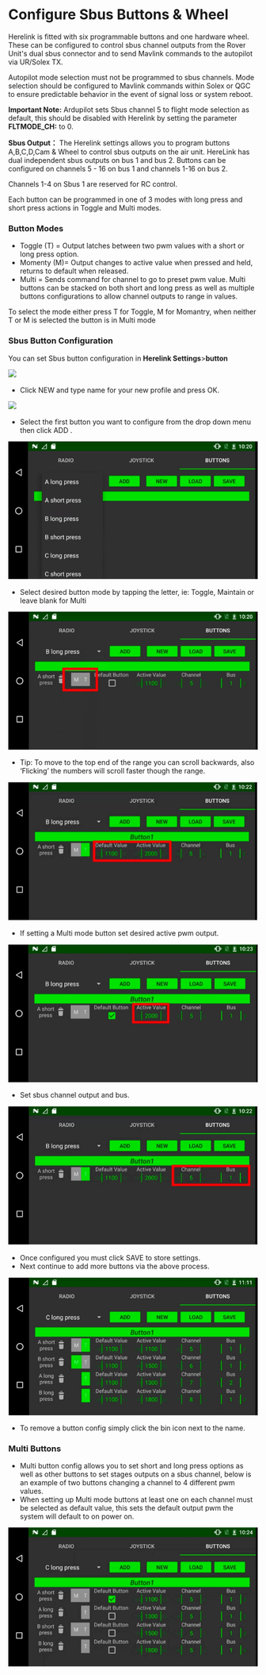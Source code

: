 # Configure Sbus Buttons & Wheel

Herelink is fitted with six programmable buttons and one hardware wheel. These can be configured to control sbus channel outputs from the Rover Unit's dual sbus connector and to send Mavlink commands to the autopilot via UR/Solex TX.

Autopilot mode selection must not be programmed to sbus channels. Mode selection should be configured to Mavlink commands within Solex or QGC to ensure predictable behavior in the event of signal loss or system reboot.

**Important Note:** Ardupilot sets Sbus channel 5 to flight mode selection as default, this should be disabled with Herelink by setting the parameter **FLTMODE\_CH:** to 0.

**Sbus Output：** The Herelink settings allows you to program buttons A,B,C,D,Cam & Wheel to control sbus outputs on the air unit. HereLink has dual independent sbus outputs on bus 1 and bus 2. Buttons can be configured on channels 5 - 16 on bus 1 and channels 1-16 on bus 2.

Channels 1-4 on Sbus 1 are reserved for RC control.

Each button can be programmed in one of 3 modes with long press and short press actions in Toggle and Multi modes.

### **Button Modes**

* Toggle (T) = Output latches between two pwm values with a short or long press option.
* Momenty (M)= Output changes to active value when pressed and held, returns to default when released.
* Multi = Sends command for channel to go to preset pwm value. Multi buttons can be stacked on both short and long press as well as multiple buttons configurations to allow channel outputs to range in values.

To select the mode either press T for Toggle, M for Momantry, when neither T or M is selected the button is in Multi mode

### **Sbus Button Configuration**

You can set Sbus button configuration in **Herelink Settings**>**button**

![](../../.gitbook/assets/Sbusbuttons\_1.png)

* Click NEW and type name for your new profile and press OK.

![](../../.gitbook/assets/Sbusbuttons\_Profile.png)

* Select the first button you want to configure from the drop down menu then click ADD .

![](<../../.gitbook/assets/Screenshot 2022-07-07 at 1.24.23 PM.jpg>)

* Select desired button mode by tapping the letter, ie: Toggle, Maintain or leave blank for Multi

![](<../../.gitbook/assets/Screenshot 2022-07-07 at 1.25.22 PM.jpg>)

* Tip: To move to the top end of the range you can scroll backwards, also ‘Flicking’ the numbers will scroll faster though the range.

![](<../../.gitbook/assets/Screenshot 2022-07-07 at 1.26.02 PM.jpg>)

* If setting a Multi mode button set desired active pwm output.

![](<../../.gitbook/assets/Screenshot 2022-07-07 at 1.27.24 PM.jpg>)

* Set sbus channel output and bus.

![](<../../.gitbook/assets/Screenshot 2022-07-07 at 1.28.33 PM.jpg>)

* Once configured you must click SAVE to store settings.
* Next continue to add more buttons via the above process.

![](<../../.gitbook/assets/Screenshot 2022-07-07 at 1.29.09 PM.jpg>)

* To remove a button config simply click the bin icon next to the name.

### **Multi Buttons**

* Multi button config allows you to set short and long press options as well as other buttons to set stages outputs on a sbus channel, below is an example of two buttons changing a channel to 4 different pwm values.
* When setting up Multi mode buttons at least one on each channel must be selected as default value, this sets the default output pwm the system will default to on power on.

![](<../../.gitbook/assets/Screenshot 2022-07-07 at 1.30.14 PM.jpg>)
